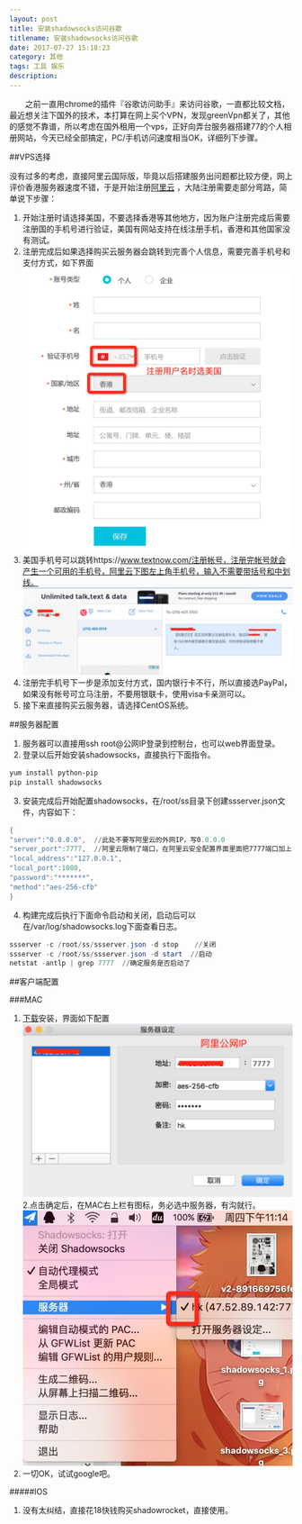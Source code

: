 ```yaml
---
layout: post
title: 安装shadowsocks访问谷歌
titlename: 安装shadowsocks访问谷歌
date: 2017-07-27 15:18:23
category: 其他
tags: 工具 娱乐
description:
---
```


<p style="text-indent: 2em">之前一直用chrome的插件『谷歌访问助手』来访问谷歌，一直都比较文档，最近想关注下国外的技术，本打算在网上买个VPN，发现greenVpn都关了，其他的感觉不靠谱，所以考虑在国外租用一个vps，正好向弄台服务器搭建77的个人相册网站，今天已经全部搞定，PC/手机访问速度相当OK，详细列下步骤。

##VPS选择

没有过多的考虑，直接阿里云国际版，毕竟以后搭建服务出问题都比较方便，网上评价香港服务器速度不错，于是开始注册[阿里云](https://account.alibabacloud.com) ，大陆注册需要走部分弯路，简单说下步骤：

1. 开始注册时请选择美国，不要选择香港等其他地方，因为账户注册完成后需要注册国的手机号进行验证，美国有网站支持在线注册手机，香港和其他国家没有测试。
2. 注册完成后如果选择购买云服务器会跳转到完善个人信息，需要完善手机号和支付方式，如下界面![Alt text](/public/img/other/shadowsocks_1.png)
3. 美国手机号可以跳转https://www.textnow.com/注册帐号，注册完帐号就会产生一个可用的手机号，阿里云下图左上角手机号，输入不需要带括号和中划线。
![Alt text](/public/img/other/shadowsocks_4.png)
4. 注册完手机号下一步是添加支付方式，国内银行卡不行，所以直接选PayPal，如果没有帐号可立马注册，不要用银联卡，使用visa卡亲测可以。
5. 接下来直接购买云服务器，请选择CentOS系统。

##服务器配置

1. 服务器可以直接用ssh root@公网IP登录到控制台，也可以web界面登录。
2. 登录以后开始安装shadowsocks，直接执行下面指令。

```powershell
yum install python-pip
pip install shadowsocks
```

3. 安装完成后开始配置shadowsocks，在/root/ss目录下创建ssserver.json文件，内容如下：

```powershell
{
"server":"0.0.0.0",  //此处不要写阿里云的外网IP，写0.0.0.0
"server_port":7777,  //阿里云限制了端口，在阿里云安全配置界面里面把7777端口加上
"local_address":"127.0.0.1",
"local_port":1080,
"password":"*******",
"method":"aes-256-cfb"
}
```

4. 构建完成后执行下面命令启动和关闭，启动后可以在/var/log/shadowsocks.log下面查看日志。

```powershell
ssserver -c /root/ss/ssserver.json -d stop    //关闭
ssserver -c /root/ss/ssserver.json -d start  //启动
netstat -antlp | grep 7777  //确定服务是否启动了
```

##客户端配置

###MAC

1. [下载](https://github.com/shadowsocks/ShadowsocksX-NG/releases)安装，界面如下配置
 ![Alt text](/public/img/other/shadowsocks_2.png)
2.点击确定后，在MAC右上栏有图标，务必选中服务器，有沟就行。
![Alt text](/public/img/other/shadowsocks_3.png)
3. 一切OK，试试google吧。

#####IOS
1. 没有太纠结，直接花18快钱购买shadowrocket，直接使用。
